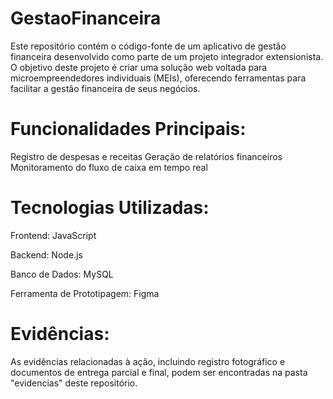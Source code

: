 # GestaoFinanceira
Este repositório contém o código-fonte de um aplicativo de gestão financeira desenvolvido como parte de um projeto integrador extensionista. O objetivo deste projeto é criar uma solução web voltada para microempreendedores individuais (MEIs), oferecendo ferramentas para facilitar a gestão financeira de seus negócios.

# Funcionalidades Principais:

Registro de despesas e receitas
Geração de relatórios financeiros
Monitoramento do fluxo de caixa em tempo real

# Tecnologias Utilizadas:
Frontend: JavaScript

Backend: Node.js

Banco de Dados: MySQL

Ferramenta de Prototipagem: Figma


# Evidências:
As evidências relacionadas à ação, incluindo registro fotográfico e documentos de entrega parcial e final, podem ser encontradas na pasta "evidencias" deste repositório.
